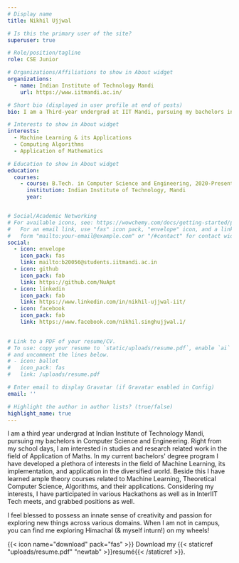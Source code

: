 ```yaml
---
# Display name
title: Nikhil Ujjwal

# Is this the primary user of the site?
superuser: true

# Role/position/tagline
role: CSE Junior

# Organizations/Affiliations to show in About widget
organizations:
  - name: Indian Institute of Technology Mandi
    url: https://www.iitmandi.ac.in/

# Short bio (displayed in user profile at end of posts)
bio: I am a Third-year undergrad at IIT Mandi, pursuing my bachelors in Computer Science and Engineering. Theoretical Computer Science, Confluence of Machine Learning, privacy, efficiency and sustainability of systems and Algorithms is what interests me at present.

# Interests to show in About widget
interests:
  - Machine Learning & its Applications
  - Computing Algorithms 
  - Application of Mathematics

# Education to show in About widget
education:
  courses:
    - course: B.Tech. in Computer Science and Engineering, 2020-Present
      institution: Indian Institute of Technology, Mandi
      year: 


# Social/Academic Networking
# For available icons, see: https://wowchemy.com/docs/getting-started/page-builder/#icons
#   For an email link, use "fas" icon pack, "envelope" icon, and a link in the
#   form "mailto:your-email@example.com" or "/#contact" for contact widget.
social:
  - icon: envelope
    icon_pack: fas
    link: mailto:b20056@students.iitmandi.ac.in
  - icon: github
    icon_pack: fab
    link: https://github.com/NuApt
  - icon: linkedin
    icon_pack: fab
    link: https://www.linkedin.com/in/nikhil-ujjwal-iit/
  - icon: facebook
    icon_pack: fab
    link: https://www.facebook.com/nikhil.singhujjwal.1/
  

# Link to a PDF of your resume/CV.
# To use: copy your resume to `static/uploads/resume.pdf`, enable `ai` icons in `params.toml`,
# and uncomment the lines below.
# - icon: ballot
#   icon_pack: fas
#   link: /uploads/resume.pdf

# Enter email to display Gravatar (if Gravatar enabled in Config)
email: ''

# Highlight the author in author lists? (true/false)
highlight_name: true
---
```


I am a third year undergrad at Indian Institute of Technology Mandi, pursuing my bachelors in Computer Science and Engineering. Right from my school days, I am interested in studies and research related work in the field of Application of Maths. In my current bachelors' degree program I have developed a plethora of interests in the field of Machine Learning, its implementation, and application in the diversified world. Beside this I have learned ample theory courses related to Machine Learning, Theoretical Computer Science, Algorithms, and their applications. Considering my interests, I have participated in various Hackathons as well as in InterIIT Tech meets, and grabbed positions as well.

I feel blessed to possess an innate sense of creativity and passion for exploring new things across various domains. When I am not in campus, you can find me exploring Himachal (& myself inturn!) on my wheels!

{{< icon name="download" pack="fas" >}} Download my {{< staticref "uploads/resume.pdf" "newtab" >}}resumé{{< /staticref >}}.

